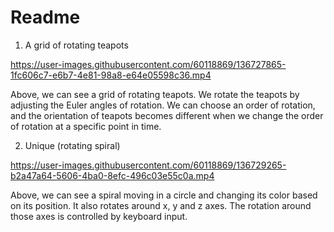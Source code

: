 # Readme


1. A grid of rotating teapots


https://user-images.githubusercontent.com/60118869/136727865-1fc606c7-e6b7-4e81-98a8-e64e05598c36.mp4


Above, we can see a grid of rotating teapots. We rotate the teapots by adjusting the Euler angles of rotation. We can choose an order of rotation, and the orientation of teapots becomes different when we change the order of rotation at a specific point in time.


2. Unique (rotating spiral)


https://user-images.githubusercontent.com/60118869/136729265-b2a47a64-5606-4ba0-8efc-496c03e55c0a.mp4


Above, we can see a spiral moving in a circle and changing its color based on its position. It also rotates around x, y and z axes. The rotation around those axes is controlled by keyboard input.




